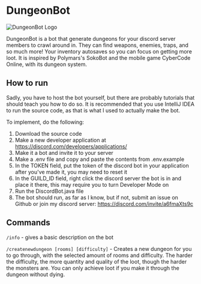 # DungeonBot
![DungeonBot Logo](https://user-images.githubusercontent.com/83674439/200425189-264a84ac-db2d-4b7e-9276-eb3da76577e6.png)

DungeonBot is a bot that generate dungeons for your discord server members to crawl around in. They can find weapons, enemies, traps, and so much more! Your inventory  autosaves so you can focus on getting more loot. It is inspired by Polymars's SokoBot and the mobile game CyberCode Online, with its dungeon system. 

## How to run
Sadly, you have to host the bot yourself, but there are probably tutorials that should teach you how to do so.
It is recommended that you use IntelliJ IDEA to run the source code, as that is what I used to actually make the bot.

To implement, do the following:
1. Download the source code
2. Make a new developer application at https://discord.com/developers/applications/
3. Make it a bot and invite it to your server
4. Make a .env file and copy and paste the contents from .env.example
5. In the TOKEN field, put the token of the discord bot in your application after you've made it, you may need to reset it
6. In the GUILD_ID field, right click the discord server the bot is in and place it there, this may require you to turn Developer Mode on
7. Run the DiscordBot.java file
8. The bot should run, as far as I know, but if not, submit an issue on Github or join my discord server: https://discord.com/invite/a6fmaXts9c

## Commands
`/info` - gives a basic description on the bot

`/createnewdungeon [rooms] [difficulty]` - Creates a new dungeon for you to go through, with the selected amount of rooms and difficulty. The harder the difficulty, the more quantity and quality of the loot, though the harder the monsters are. You can only achieve loot if you make it through the dungeon without dying.
